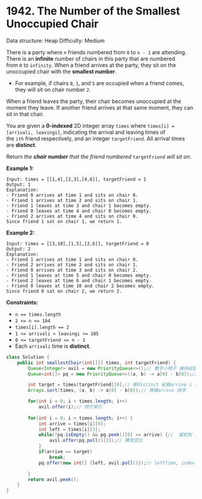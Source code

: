 # 1942. The Number of the Smallest Unoccupied Chair

Data structure: Heap
Difficulty: Medium

There is a party where `n` friends numbered from `0` to `n - 1` are attending. There is an **infinite** number of chairs in this party that are numbered from `0` to `infinity`. When a friend arrives at the party, they sit on the unoccupied chair with the **smallest number**.

- For example, if chairs `0`, `1`, and `5` are occupied when a friend comes, they will sit on chair number `2`.

When a friend leaves the party, their chair becomes unoccupied at the moment they leave. If another friend arrives at that same moment, they can sit in that chair.

You are given a **0-indexed** 2D integer array `times` where `times[i] = [arrivali, leavingi]`, indicating the arrival and leaving times of the `ith` friend respectively, and an integer `targetFriend`. All arrival times are **distinct**.

Return *the **chair number** that the friend numbered* `targetFriend` *will sit on*.

**Example 1:**

```
Input: times = [[1,4],[2,3],[4,6]], targetFriend = 1
Output: 1
Explanation:
- Friend 0 arrives at time 1 and sits on chair 0.
- Friend 1 arrives at time 2 and sits on chair 1.
- Friend 1 leaves at time 3 and chair 1 becomes empty.
- Friend 0 leaves at time 4 and chair 0 becomes empty.
- Friend 2 arrives at time 4 and sits on chair 0.
Since friend 1 sat on chair 1, we return 1.

```

**Example 2:**

```
Input: times = [[3,10],[1,5],[2,6]], targetFriend = 0
Output: 2
Explanation:
- Friend 1 arrives at time 1 and sits on chair 0.
- Friend 2 arrives at time 2 and sits on chair 1.
- Friend 0 arrives at time 3 and sits on chair 2.
- Friend 1 leaves at time 5 and chair 0 becomes empty.
- Friend 2 leaves at time 6 and chair 1 becomes empty.
- Friend 0 leaves at time 10 and chair 2 becomes empty.
Since friend 0 sat on chair 2, we return 2.

```

**Constraints:**

- `n == times.length`
- `2 <= n <= 104`
- `times[i].length == 2`
- `1 <= arrivali < leavingi <= 105`
- `0 <= targetFriend <= n - 1`
- Each `arrivali` time is **distinct**.

```java
class Solution {
    public int smallestChair(int[][] times, int targetFriend) {
        Queue<Integer> avil = new PriorityQueue<>();// 數字小椅子 維持前面
        Queue<int[]> pq = new PriorityQueue<>((a, b) -> a[0] - b[0]);// 最早離開的開始排序

        int target = times[targetFriend][0];// 都distinct 紀錄arrive i 之後用來找(因為sort更動索引)
        Arrays.sort(times, (a, b) -> a[0] - b[0]);// 根據arrive 排序

        for(int i = 0; i < times.length; i++) 
            avil.offer(i);// 椅子索引
        
        for(int i = 0; i < times.length; i++) {
            int arrive = times[i][0];
            int left = times[i][1];
            while(!pq.isEmpty() && pq.peek()[0] <= arrive) {//  當前到 上位已離開
                avil.offer(pq.poll()[1]);// 釋放空位
            }
            if(arrive == target)
                break;
            pq.offer(new int[] {left, avil.poll()});// leftTime, index

        }
        return avil.peek();
    }
}
```